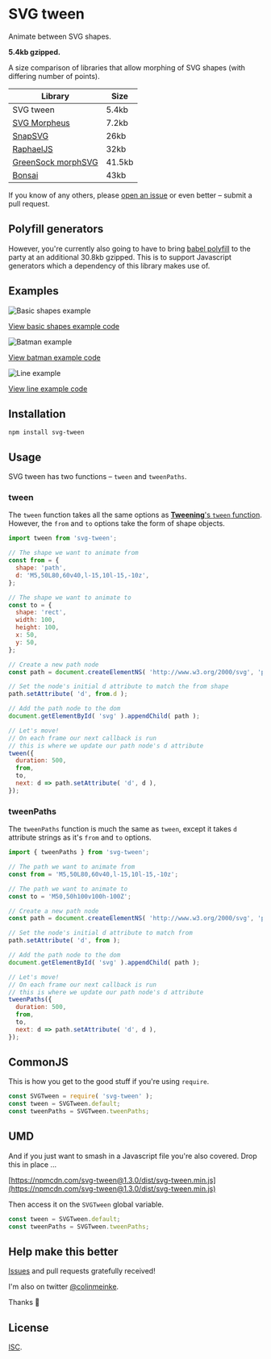 # SVG tween

Animate between SVG shapes.

**5.4kb gzipped.**

A size comparison of libraries that allow morphing of SVG
shapes (with differing number of points).

| Library | Size |
| --- | --- |
| SVG tween | 5.4kb |
| [SVG Morpheus](https://alexk111.github.io/SVG-Morpheus) | 7.2kb |
| [SnapSVG](http://snapsvg.io) | 26kb |
| [RaphaelJS](http://dmitrybaranovskiy.github.io/raphael) | 32kb |
| [GreenSock morphSVG](http://greensock.com/morphSVG) | 41.5kb |
| [Bonsai](http://bonsaijs.org) | 43kb |

If you know of any others, please
[open an issue](https://github.com/colinmeinke/svg-tween/issues/new)
or even better – submit a pull request.

## Polyfill generators

However, you're currently also going to have to bring
[babel polyfill](https://cdnjs.com/libraries/babel-polyfill)
to the party at an additional 30.8kb gzipped. This is to
support Javascript generators which a dependency of this library
makes use of.

## Examples

![Basic shapes example](https://www.dropbox.com/s/9czewgnfkp59yfn/basic-shapes.gif?raw=1)

[View basic shapes example code](./examples/basic-shapes)

![Batman example](https://www.dropbox.com/s/2n92b1uqh6rao8q/batman.gif?raw=1)

[View batman example code](./examples/batman)

![Line example](https://www.dropbox.com/s/y3rn6r62c07ln36/line.gif?raw=1)

[View line example code](./examples/line)

[](./examples/basic-shapes)

## Installation

```
npm install svg-tween
```

## Usage

SVG tween has two functions – `tween` and `tweenPaths`.

### tween

The `tween` function takes all the same options as
[**Tweening**'s `tween` function](https://github.com/colinmeinke/tweening#options).
However, the `from` and `to` options take the form of shape
objects.

```js
import tween from 'svg-tween';

// The shape we want to animate from
const from = {
  shape: 'path',
  d: 'M5,50L80,60v40,l-15,10l-15,-10z',
};

// The shape we want to animate to
const to = {
  shape: 'rect',
  width: 100,
  height: 100,
  x: 50,
  y: 50,
};

// Create a new path node
const path = document.createElementNS( 'http://www.w3.org/2000/svg', 'path' );

// Set the node's initial d attribute to match the from shape
path.setAttribute( 'd', from.d );

// Add the path node to the dom
document.getElementById( 'svg' ).appendChild( path );

// Let's move!
// On each frame our next callback is run
// this is where we update our path node's d attribute
tween({
  duration: 500,
  from,
  to,
  next: d => path.setAttribute( 'd', d ),
});
```

### tweenPaths

The `tweenPaths` function is much the same as `tween`, except
it takes `d` attribute strings as it's `from` and `to` options.

```js
import { tweenPaths } from 'svg-tween';

// The path we want to animate from
const from = 'M5,50L80,60v40,l-15,10l-15,-10z';

// The path we want to animate to
const to = 'M50,50h100v100h-100Z';

// Create a new path node
const path = document.createElementNS( 'http://www.w3.org/2000/svg', 'path' );

// Set the node's initial d attribute to match from
path.setAttribute( 'd', from );

// Add the path node to the dom
document.getElementById( 'svg' ).appendChild( path );

// Let's move!
// On each frame our next callback is run
// this is where we update our path node's d attribute
tweenPaths({
  duration: 500,
  from,
  to,
  next: d => path.setAttribute( 'd', d ),
});
```

## CommonJS

This is how you get to the good stuff if you're using
`require`.

```js
const SVGTween = require( 'svg-tween' );
const tween = SVGTween.default;
const tweenPaths = SVGTween.tweenPaths;
```

## UMD

And if you just want to smash in a Javascript file you're
also covered. Drop this in place ...

[https://npmcdn.com/svg-tween@1.3.0/dist/svg-tween.min.js](https://npmcdn.com/svg-tween@1.3.0/dist/svg-tween.min.js)

Then access it on the `SVGTween` global variable.

```js
const tween = SVGTween.default;
const tweenPaths = SVGTween.tweenPaths;
```

## Help make this better

[Issues](https://github.com/colinmeinke/svg-tween/issues/new)
and pull requests gratefully received!

I'm also on twitter [@colinmeinke](https://twitter.com/colinmeinke).

Thanks :star2:

## License

[ISC](./LICENSE.md).
